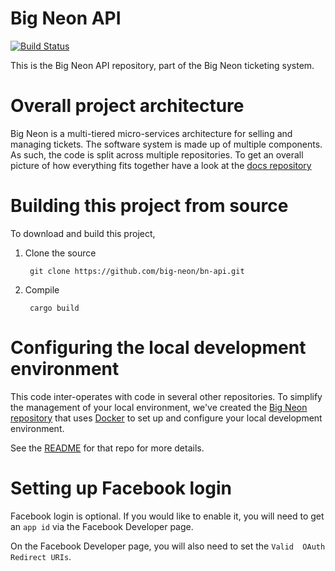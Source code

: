 # Big Neon API


[![Build Status](https://travis-ci.org/big-neon/bn-api.svg?branch=master)](https://travis-ci.org/big-neon/bn-api)

This is the Big Neon API repository, part of the Big Neon ticketing system.

# Overall project architecture

Big Neon is a multi-tiered micro-services architecture for selling and managing tickets. The software system is made up 
of multiple components. As such, the code is split across multiple repositories. To get an overall picture of how 
everything fits together have a look at the [docs repository]( https://github.com/big-neon/docs.git)

# Building this project from source

To download and build this project, 

1. Clone the source

        git clone https://github.com/big-neon/bn-api.git
    
1. Compile
        
        cargo build
        
# Configuring the local development environment

This code inter-operates with code in several other repositories. To simplify the management of your local environment,
we've created the [Big Neon repository](https://github.com/big-neon/bigneon) that uses [Docker](https://docker.org) to
set up and configure your local development environment.

See the [README](https://github.com/big-neon/bigneon/blob/master/README.md) for that repo for more details.

# Setting up Facebook login
Facebook login is optional. If you would like to enable it, you will need to get
an `app id` via the Facebook Developer page.

On the Facebook Developer page, you will also need to set the `Valid  OAuth Redirect URIs`.
